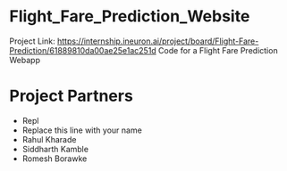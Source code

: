 # Flight_Fare_Prediction_Website
Project Link: https://internship.ineuron.ai/project/board/Flight-Fare-Prediction/61889810da00ae25e1ac251d
Code for a Flight Fare Prediction Webapp


# Project Partners
- Repl
- Replace this line with your name
- Rahul Kharade
- Siddharth Kamble
- Romesh Borawke
